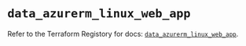 # `data_azurerm_linux_web_app`

Refer to the Terraform Registory for docs: [`data_azurerm_linux_web_app`](https://registry.terraform.io/providers/hashicorp/azurerm/3.53.0/docs/data-sources/linux_web_app).

